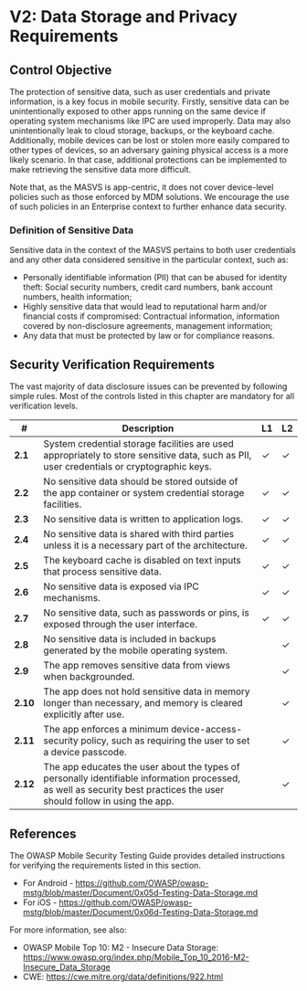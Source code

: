 # V2: Data Storage and Privacy Requirements

## Control Objective

The protection of sensitive data, such as user credentials and private information, is a key focus in mobile security. Firstly, sensitive data can be unintentionally exposed to other apps running on the same device if operating system mechanisms like IPC are used improperly. Data may also unintentionally leak to cloud storage, backups, or the keyboard cache. Additionally, mobile devices can be lost or stolen more easily compared to other types of devices, so an adversary gaining physical access is a more likely scenario. In that case, additional protections can be implemented to make retrieving the sensitive data more difficult.

Note that, as the MASVS is app-centric, it does not cover device-level policies such as those enforced by MDM solutions. We encourage the use of such policies in an Enterprise context to further enhance data security.

### Definition of Sensitive Data

Sensitive data in the context of the MASVS pertains to both user credentials and any other data considered sensitive in the particular context, such as:

- Personally identifiable information (PII) that can be abused for identity theft:  Social security numbers, credit card numbers, bank account numbers, health information;
- Highly sensitive data that would lead to reputational harm and/or financial costs if compromised: Contractual information, information covered by non-disclosure agreements, management information;
- Any data that must be protected by law or for compliance reasons.

## Security Verification Requirements

The vast majority of data disclosure issues can be prevented by following simple rules. Most of the controls listed in this chapter are mandatory for all verification levels.

| # | Description | L1 | L2 |
| --- | --- | --- | --- |
| **2.1** | System credential storage facilities are used appropriately to store sensitive data, such as PII, user credentials or cryptographic keys. | ✓ | ✓ |
| **2.2** | No sensitive data should be stored outside of the app container or system credential storage facilities. | ✓ | ✓ |
| **2.3** | No sensitive data is written to application logs. | ✓ | ✓ |
| **2.4** | No sensitive data is shared with third parties unless it is a necessary part of the architecture. | ✓ | ✓ |
| **2.5** | The keyboard cache is disabled on text inputs that process sensitive data. | ✓ | ✓ |
| **2.6** | No sensitive data is exposed via IPC mechanisms. | ✓ | ✓ |
| **2.7** | No sensitive data, such as passwords or pins, is exposed through the user interface. | ✓ | ✓ |
| **2.8** | No sensitive data is included in backups generated by the mobile operating system. |   | ✓ |
| **2.9** | The app removes sensitive data from views when backgrounded. |  | ✓ |
| **2.10** | The app does not hold sensitive data in memory longer than necessary, and memory is cleared explicitly after use. |  | ✓ |
| **2.11** | The app enforces a minimum device-access-security policy, such as requiring the user to set a device passcode. |  | ✓ |
| **2.12** | The app educates the user about the types of personally identifiable information processed, as well as security best practices the user should follow in using the app. |  | ✓ |

## References

The OWASP Mobile Security Testing Guide provides detailed instructions for verifying the requirements listed in this section.

- For Android - https://github.com/OWASP/owasp-mstg/blob/master/Document/0x05d-Testing-Data-Storage.md
- For iOS - https://github.com/OWASP/owasp-mstg/blob/master/Document/0x06d-Testing-Data-Storage.md

For more information, see also:

- OWASP Mobile Top 10: M2  - Insecure Data Storage: https://www.owasp.org/index.php/Mobile_Top_10_2016-M2-Insecure_Data_Storage
- CWE: https://cwe.mitre.org/data/definitions/922.html
